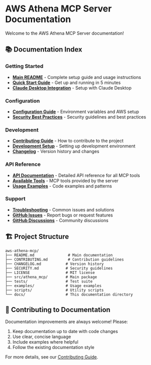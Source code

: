 # AWS Athena MCP Server Documentation

Welcome to the AWS Athena MCP Server documentation!

## 📚 Documentation Index

### Getting Started
- **[Main README](../README.md)** - Complete setup guide and usage instructions
- **[Quick Start Guide](../README.md#-quick-start)** - Get up and running in 5 minutes
- **[Claude Desktop Integration](../README.md#-claude-desktop-integration)** - Setup with Claude Desktop

### Configuration
- **[Configuration Guide](../README.md#-configuration)** - Environment variables and AWS setup
- **[Security Best Practices](../SECURITY.md)** - Security guidelines and best practices

### Development
- **[Contributing Guide](../CONTRIBUTING.md)** - How to contribute to the project
- **[Development Setup](../README.md#-development)** - Setting up development environment
- **[Changelog](../CHANGELOG.md)** - Version history and changes

### API Reference
- **[API Documentation](api.md)** - Detailed API reference for all MCP tools
- **[Available Tools](../README.md#-available-tools)** - MCP tools provided by the server
- **[Usage Examples](../README.md#-usage-examples)** - Code examples and patterns

### Support
- **[Troubleshooting](../README.md#-troubleshooting)** - Common issues and solutions
- **[GitHub Issues](https://github.com/ColeMurray/aws-athena-mcp/issues)** - Report bugs or request features
- **[GitHub Discussions](https://github.com/ColeMurray/aws-athena-mcp/discussions)** - Community discussions

## 🏗️ Project Structure

```
aws-athena-mcp/
├── README.md               # Main documentation
├── CONTRIBUTING.md         # Contribution guidelines
├── CHANGELOG.md           # Version history
├── SECURITY.md            # Security guidelines
├── LICENSE                # MIT license
├── src/athena_mcp/        # Main package
├── tests/                 # Test suite
├── examples/              # Usage examples
├── scripts/               # Utility scripts
└── docs/                  # This documentation directory
```

## 🤝 Contributing to Documentation

Documentation improvements are always welcome! Please:

1. Keep documentation up to date with code changes
2. Use clear, concise language
3. Include examples where helpful
4. Follow the existing documentation style

For more details, see our [Contributing Guide](../CONTRIBUTING.md). 